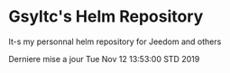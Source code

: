 # Gsyltc's Helm Repository

It-s my personnal helm repository for Jeedom and others

Derniere mise a jour Tue Nov 12 13:53:00 STD 2019
